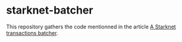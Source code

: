 # starknet-batcher

This repository gathers the code mentionned in the article [A Starknet transactions batcher](TODO).
